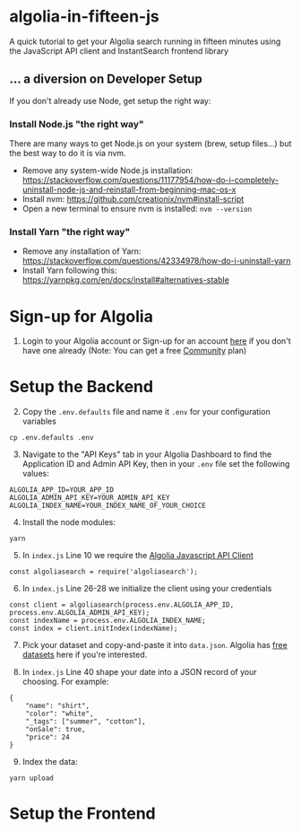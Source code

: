# algolia-in-fifteen-js

A quick tutorial to get your Algolia search running in fifteen minutes using the JavaScript API client and InstantSearch frontend library

## ... a diversion on Developer Setup
If you don't already use Node, get setup the right way:
### Install Node.js "the right way"
There are many ways to get Node.js on your system (brew, setup files...) but the best way to do it is via nvm.

* Remove any system-wide Node.js installation: https://stackoverflow.com/questions/11177954/how-do-i-completely-uninstall-node-js-and-reinstall-from-beginning-mac-os-x
* Install nvm: https://github.com/creationix/nvm#install-script
* Open a new terminal to ensure nvm is installed: `nvm --version`

### Install Yarn "the right way"
* Remove any installation of Yarn: https://stackoverflow.com/questions/42334978/how-do-i-uninstall-yarn
* Install Yarn following this: https://yarnpkg.com/en/docs/install#alternatives-stable


# Sign-up for Algolia
1. Login to your Algolia account or Sign-up for an account [here](https://www.algolia.com/users/sign_up) if you don't have one already (Note: You can get a free [Community](https://www.algolia.com/pricing/) plan)

# Setup the Backend
2. Copy the `.env.defaults` file and name it `.env` for your configuration variables 
```
cp .env.defaults .env
```
3. Navigate to the "API Keys" tab in your Algolia Dashboard to find the Application ID and Admin API Key, then in your `.env` file set the following values:
```
ALGOLIA_APP_ID=YOUR_APP_ID
ALGOLIA_ADMIN_API_KEY=YOUR_ADMIN_API_KEY
ALGOLIA_INDEX_NAME=YOUR_INDEX_NAME_OF_YOUR_CHOICE
``` 
4. Install the node modules:
```
yarn
```

5. In `index.js` Line 10 we require the [Algolia Javascript API Client](https://www.algolia.com/doc/api-client/getting-started/instantiate-client-index/)
```
const algoliasearch = require('algoliasearch');
```

6. In `index.js` Line 26-28 we initialize the client using your credentials
```
const client = algoliasearch(process.env.ALGOLIA_APP_ID, process.env.ALGOLIA_ADMIN_API_KEY);
const indexName = process.env.ALGOLIA_INDEX_NAME;
const index = client.initIndex(indexName);
```

7. Pick your dataset and copy-and-paste it into `data.json`. Algolia has [free datasets](https://github.com/algolia/datasets) here if you're interested.

8. In `index.js` Line 40 shape your date into a JSON record of your choosing. For example:
```
{
    "name": "shirt",
    "color": "white",
    "_tags": ["summer", "cotton"],
    "onSale": true,
    "price": 24
}
``` 

9. Index the data:
```
yarn upload
```

# Setup the Frontend
